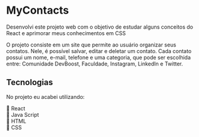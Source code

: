 # MyContacts

Desenvolvi este projeto web com o objetivo de estudar alguns conceitos do React e aprimorar meus conhecimentos em CSS

O projeto consiste em um site que permite ao usuário organizar seus contatos. Nele, é possível salvar, editar e deletar um contato. Cada contato possui um nome, e-mail, telefone e uma categoria, que pode ser escolhida entre: Comunidade DevBoost, Faculdade, Instagram, LinkedIn e Twitter.

## Tecnologias

No projeto eu acabei utilizando:

🔸 React <br>
🔸 Java Script <br>
🔸 HTML <br>
🔸 CSS
